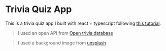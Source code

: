 # Trivia Quiz App

This is a trivia quiz app I built with react + typescript following [this tutorial](https://youtu.be/F2JCjVSZlG0).

> I used an open API from [Open trivia database](https://opentdb.com)

> I used a background image from [unsplash](https://unsplash.com/photos/uDlWb8uOK2o)
